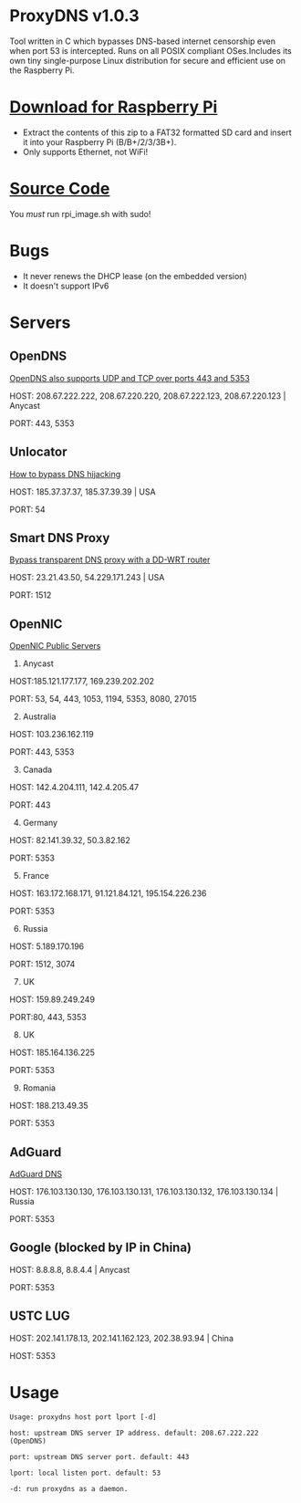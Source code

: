 # ProxyDNS v1.0.3 #

Tool written in C which bypasses DNS-based internet censorship even when port 53 is intercepted. Runs on all POSIX compliant OSes.Includes its own tiny single-purpose Linux distribution for secure and efficient use on the Raspberry Pi.

# [Download for Raspberry Pi](https://github.com/parrotgeek1/ProxyDNS/raw/master/rpi-release.zip)
* Extract the contents of this zip to a FAT32 formatted SD card and insert it into your Raspberry Pi (B/B+/2/3/3B+). 
* Only supports Ethernet, not WiFi!
# [Source Code](https://github.com/parrotgeek1/ProxyDNS)

You *must* run rpi_image.sh with sudo!

# Bugs #

* It never renews the DHCP lease (on the embedded version)
* It doesn't support IPv6

# Servers #

## OpenDNS ##

[OpenDNS also supports UDP and TCP over ports 443 and 5353](https://support.opendns.com/hc/en-us/community/posts/115019265903/comments/115004948686)

HOST: 208.67.222.222, 208.67.220.220, 208.67.222.123, 208.67.220.123
 | Anycast

PORT: 443, 5353

## Unlocator ##

[How to bypass DNS hijacking](https://support.unlocator.com/customer/portal/articles/1440517-how-to-bypass-dns-hijacking)

HOST: 185.37.37.37, 185.37.39.39 | USA

PORT: 54

## Smart DNS Proxy ##

[Bypass transparent DNS proxy with a DD-WRT router](http://support.smartdnsproxy.com/customer/portal/articles/1666197-bypass-transparent-dns-proxy-with-a-dd-wrt-router)

HOST: 23.21.43.50, 54.229.171.243 | USA

PORT: 1512

## OpenNIC ##

[OpenNIC Public Servers](https://servers.opennicproject.org/)

1. Anycast

HOST:185.121.177.177, 169.239.202.202

PORT: 53, 54, 443, 1053, 1194, 5353, 8080, 27015

2. Australia

HOST: 103.236.162.119

PORT: 443, 5353

3. Canada

HOST: 142.4.204.111, 142.4.205.47

PORT: 443

4. Germany

HOST: 82.141.39.32, 50.3.82.162

PORT: 5353

5. France

HOST: 163.172.168.171, 91.121.84.121, 195.154.226.236

PORT: 5353

6. Russia

HOST: 5.189.170.196

PORT: 1512, 3074

7. UK

HOST: 159.89.249.249

PORT:80, 443, 5353

8. UK

HOST: 185.164.136.225

PORT: 5353

9. Romania

HOST: 188.213.49.35

PORT: 5353

## AdGuard ##
[AdGuard DNS](https://github.com/AdguardTeam/AdguardForiOS/issues/528#issuecomment-345700923)

HOST: 176.103.130.130, 176.103.130.131, 176.103.130.132, 176.103.130.134 | Russia

PORT: 5353

## Google (blocked by IP in China) ##

HOST: 8.8.8.8, 8.8.4.4 | Anycast

PORT: 5353

## USTC LUG ##

HOST: 202.141.178.13, 202.141.162.123, 202.38.93.94 | China

HOST: 5353

# Usage ##
 
    Usage: proxydns host port lport [-d]

    host: upstream DNS server IP address. default: 208.67.222.222 (OpenDNS)
    
    port: upstream DNS server port. default: 443
    
    lport: local listen port. default: 53
    
    -d: run proxydns as a daemon.
